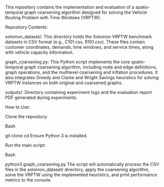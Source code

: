 This repository contains the implementation and evaluation of a spatio-temporal graph coarsening algorithm designed for solving the Vehicle Routing Problem with Time Windows (VRPTW).

Repository Contents:

solomon_dataset/: This directory holds the Solomon VRPTW benchmark datasets in CSV format (e.g., C101.csv, R101.csv). These files contain customer coordinates, demands, time windows, and service times, along with vehicle capacity information.

graph_coarsening.py: This Python script implements the core spatio-temporal graph coarsening algorithm, including node and edge definitions, graph operations, and the multilevel coarsening and inflation procedures. It also integrates Greedy and Clarke and Wright Savings heuristics for solving VRPTW instances on both original and coarsened graphs.

outputs/: Directory containing experiment logs and the evaluation report PDF generated during experiments.

How to Use:

Clone the repository:

Bash

git clone <repository-url>
cd <repository-name>
Ensure Python 3 is installed.

Run the main script:

Bash

python3 graph_coarsening.py
The script will automatically process the CSV files in the solomon_dataset/ directory, apply the coarsening algorithm, solve the VRPTW using the implemented heuristics, and print performance metrics to the console.


